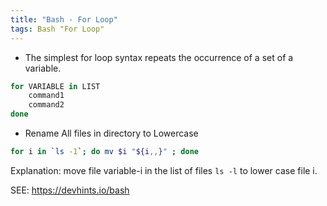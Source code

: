 ```yaml
---
title: "Bash - For Loop"
tags: Bash "For Loop"
---
```



- The simplest for loop syntax repeats the occurrence of a set of a variable. 

```bash
for VARIABLE in LIST
    command1
    command2
done
```

- Rename All files in directory to Lowercase

```bash
for i in `ls -1`; do mv $i "${i,,}" ; done
```

Explanation: move file variable-i in the list of files `ls -l` to lower case file i. 

SEE: https://devhints.io/bash
